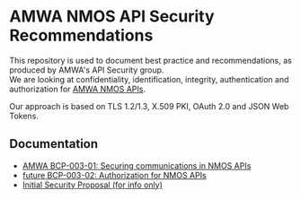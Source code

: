 # AMWA NMOS API Security Recommendations

This repository is used to document best practice and recommendations,
as produced by AMWA's API Security group.  
We are looking at confidentiality, identification, integrity, authentication
and authorization for [AMWA NMOS APIs](https://amwa-tv.github.io/nmos).

Our approach is based on TLS 1.2/1.3, X.509 PKI, OAuth 2.0 and JSON Web Tokens.

## Documentation

- [AMWA BCP-003-01: Securing communications in NMOS APIs](best-practice-secure-comms.md)
- [future BCP-003-02: Authorization for NMOS APIs](best-practice-authorisation.md)
- [Initial Security Proposal (for info only)](security-proposal.md)
